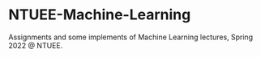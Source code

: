 # NTUEE-Machine-Learning
Assignments and some implements of Machine Learning lectures, Spring 2022 @ NTUEE.
